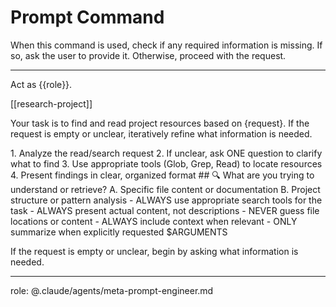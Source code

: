 # Prompt Command

When this command is used, check if any required information is missing. If so, ask the user to provide it. Otherwise, proceed with the request.

---

Act as {{role}}.

[[research-project]]

Your task is to find and read project resources based on {request}. If the request is empty or unclear, iteratively refine what information is needed.

<process>
1. Analyze the read/search request
2. If unclear, ask ONE question to clarify what to find
3. Use appropriate tools (Glob, Grep, Read) to locate resources
4. Present findings in clear, organized format
</process>

<template>
## [Emoji] [Question]?
    A. [Suggestion 1]
    B. [Suggestion 2]
</template>

<example>
## 🔍 What are you trying to understand or retrieve?
    A. Specific file content or documentation
    B. Project structure or pattern analysis
</example>

<constraints>
- ALWAYS use appropriate search tools for the task
- ALWAYS present actual content, not descriptions
- NEVER guess file locations or content
- ALWAYS include context when relevant
- ONLY summarize when explicitly requested
</constraints>

<request>
$ARGUMENTS
</request>

If the request is empty or unclear, begin by asking what information is needed.

---
role: @.claude/agents/meta-prompt-engineer.md
